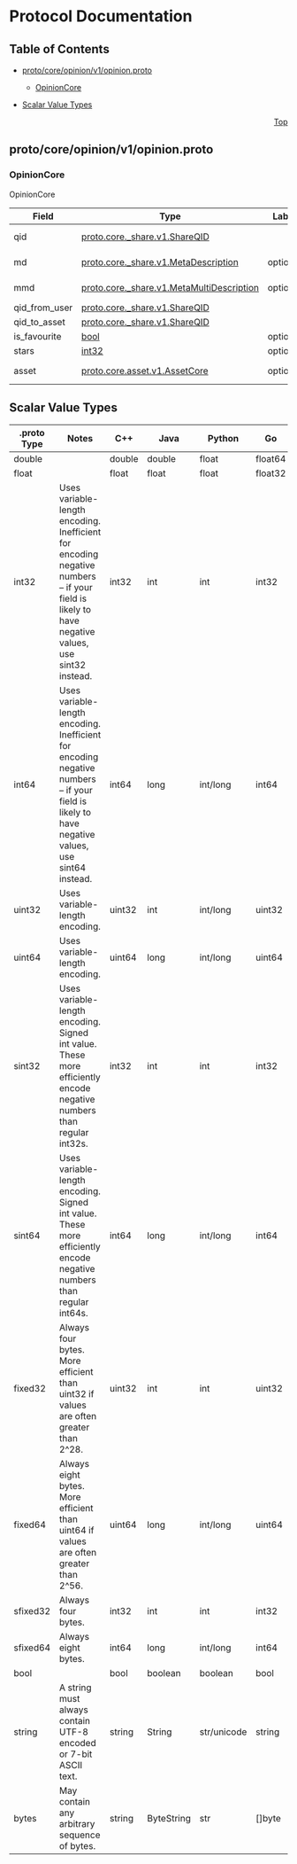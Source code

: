 # Protocol Documentation
<a name="top"></a>

## Table of Contents

- [proto/core/opinion/v1/opinion.proto](#proto_core_opinion_v1_opinion-proto)
    - [OpinionCore](#proto-core-opinion-v1-OpinionCore)
  
- [Scalar Value Types](#scalar-value-types)



<a name="proto_core_opinion_v1_opinion-proto"></a>
<p align="right"><a href="#top">Top</a></p>

## proto/core/opinion/v1/opinion.proto



<a name="proto-core-opinion-v1-OpinionCore"></a>

### OpinionCore
OpinionCore


| Field | Type | Label | Description |
| ----- | ---- | ----- | ----------- |
| qid | [proto.core._share.v1.ShareQID](#proto-core-_share-v1-ShareQID) |  | qid - Favourite StoreQID |
| md | [proto.core._share.v1.MetaDescription](#proto-core-_share-v1-MetaDescription) | optional | md - MetaDescription |
| mmd | [proto.core._share.v1.MetaMultiDescription](#proto-core-_share-v1-MetaMultiDescription) | optional | mmd - MetaMultiDescription |
| qid_from_user | [proto.core._share.v1.ShareQID](#proto-core-_share-v1-ShareQID) |  | qid_from_user (from) |
| qid_to_asset | [proto.core._share.v1.ShareQID](#proto-core-_share-v1-ShareQID) |  | qid_to_asset (to) |
| is_favourite | [bool](#bool) | optional | is_favourite |
| stars | [int32](#int32) | optional | stars |
| asset | [proto.core.asset.v1.AssetCore](#proto-core-asset-v1-AssetCore) | optional | asset - REF User&#39;s Favourite Asset |





 

 

 

 



## Scalar Value Types

| .proto Type | Notes | C++ | Java | Python | Go | C# | PHP | Ruby |
| ----------- | ----- | --- | ---- | ------ | -- | -- | --- | ---- |
| <a name="double" /> double |  | double | double | float | float64 | double | float | Float |
| <a name="float" /> float |  | float | float | float | float32 | float | float | Float |
| <a name="int32" /> int32 | Uses variable-length encoding. Inefficient for encoding negative numbers – if your field is likely to have negative values, use sint32 instead. | int32 | int | int | int32 | int | integer | Bignum or Fixnum (as required) |
| <a name="int64" /> int64 | Uses variable-length encoding. Inefficient for encoding negative numbers – if your field is likely to have negative values, use sint64 instead. | int64 | long | int/long | int64 | long | integer/string | Bignum |
| <a name="uint32" /> uint32 | Uses variable-length encoding. | uint32 | int | int/long | uint32 | uint | integer | Bignum or Fixnum (as required) |
| <a name="uint64" /> uint64 | Uses variable-length encoding. | uint64 | long | int/long | uint64 | ulong | integer/string | Bignum or Fixnum (as required) |
| <a name="sint32" /> sint32 | Uses variable-length encoding. Signed int value. These more efficiently encode negative numbers than regular int32s. | int32 | int | int | int32 | int | integer | Bignum or Fixnum (as required) |
| <a name="sint64" /> sint64 | Uses variable-length encoding. Signed int value. These more efficiently encode negative numbers than regular int64s. | int64 | long | int/long | int64 | long | integer/string | Bignum |
| <a name="fixed32" /> fixed32 | Always four bytes. More efficient than uint32 if values are often greater than 2^28. | uint32 | int | int | uint32 | uint | integer | Bignum or Fixnum (as required) |
| <a name="fixed64" /> fixed64 | Always eight bytes. More efficient than uint64 if values are often greater than 2^56. | uint64 | long | int/long | uint64 | ulong | integer/string | Bignum |
| <a name="sfixed32" /> sfixed32 | Always four bytes. | int32 | int | int | int32 | int | integer | Bignum or Fixnum (as required) |
| <a name="sfixed64" /> sfixed64 | Always eight bytes. | int64 | long | int/long | int64 | long | integer/string | Bignum |
| <a name="bool" /> bool |  | bool | boolean | boolean | bool | bool | boolean | TrueClass/FalseClass |
| <a name="string" /> string | A string must always contain UTF-8 encoded or 7-bit ASCII text. | string | String | str/unicode | string | string | string | String (UTF-8) |
| <a name="bytes" /> bytes | May contain any arbitrary sequence of bytes. | string | ByteString | str | []byte | ByteString | string | String (ASCII-8BIT) |

